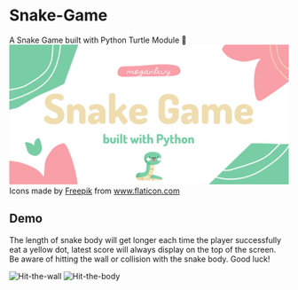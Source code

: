 # Snake-Game
A Snake Game built with Python Turtle Module 🐍
![](https://github.com/meganlwy/Snake-Game/blob/main/snake-game-header.png)
Icons made by <a href="https://www.freepik.com" title="Freepik">Freepik</a> from <a href="https://www.flaticon.com/" title="Flaticon">www.flaticon.com</a></div>

## Demo
The length of snake body will get longer each time the player successfully eat a yellow dot, latest score will always display on the top of the screen.<br />
Be aware of hitting the wall or collision with the snake body. Good luck!

![Hit-the-wall](https://media.giphy.com/media/P5914GqC4scZowRbo7/giphy.gif)
![Hit-the-body](https://media.giphy.com/media/OhaB1M1NkOMbX4LmI9/giphy.gif)
